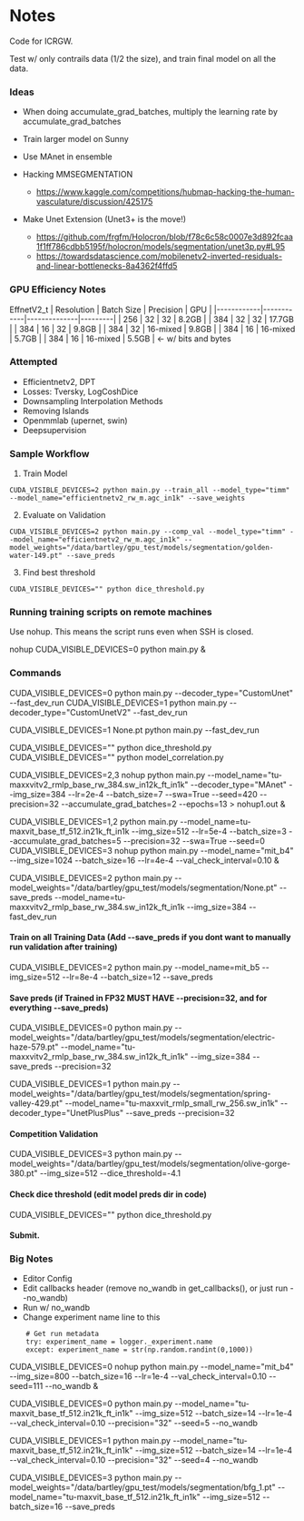 # Notes

Code for ICRGW.

Test w/ only contrails data (1/2 the size), and train final model on all the data.

### Ideas

- When doing accumulate_grad_batches, multiply the learning rate by accumulate_grad_batches

- Train larger model on Sunny
- Use MAnet in ensemble

- Hacking MMSEGMENTATION
    - https://www.kaggle.com/competitions/hubmap-hacking-the-human-vasculature/discussion/425175

- Make Unet Extension (Unet3+ is the move!)
    - https://github.com/frgfm/Holocron/blob/f78c6c58c0007e3d892fcaa1f1ff786cdbb5195f/holocron/models/segmentation/unet3p.py#L95
    - https://towardsdatascience.com/mobilenetv2-inverted-residuals-and-linear-bottlenecks-8a4362f4ffd5

### GPU Efficiency Notes

EffnetV2_t
| Resolution | Batch Size | Precision    | GPU     |
|------------|------------|--------------|---------|
| 256        | 32         | 32           | 8.2GB   |
| 384        | 32         | 32           | 17.7GB  |
| 384        | 16         | 32           | 9.8GB   |
| 384        | 32         | 16-mixed     | 9.8GB   |
| 384        | 16         | 16-mixed     | 5.7GB   |
| 384        | 16         | 16-mixed     | 5.5GB   | <- w/ bits and bytes


### Attempted

- Efficientnetv2, DPT
- Losses: Tversky, LogCoshDice
- Downsampling Interpolation Methods
- Removing Islands
- Openmmlab (upernet, swin)
- Deepsupervision

### Sample Workflow

1. Train Model

`CUDA_VISIBLE_DEVICES=2 python main.py --train_all --model_type="timm" --model_name="efficientnetv2_rw_m.agc_in1k" --save_weights`

2. Evaluate on Validation

`CUDA_VISIBLE_DEVICES=2 python main.py --comp_val --model_type="timm" --model_name="efficientnetv2_rw_m.agc_in1k" --model_weights="/data/bartley/gpu_test/models/segmentation/golden-water-149.pt" --save_preds`

3. Find best threshold

`CUDA_VISIBLE_DEVICES="" python dice_threshold.py`

### Running training scripts on remote machines

Use nohup. This means the script runs even when SSH is closed.

nohup CUDA_VISIBLE_DEVICES=0 python main.py &

### Commands

CUDA_VISIBLE_DEVICES=0 python main.py --decoder_type="CustomUnet" --fast_dev_run
CUDA_VISIBLE_DEVICES=1 python main.py --decoder_type="CustomUnetV2" --fast_dev_run

CUDA_VISIBLE_DEVICES=1 None.pt python main.py --fast_dev_run


CUDA_VISIBLE_DEVICES="" python dice_threshold.py
CUDA_VISIBLE_DEVICES="" python model_correlation.py

CUDA_VISIBLE_DEVICES=2,3 nohup python main.py --model_name="tu-maxxvitv2_rmlp_base_rw_384.sw_in12k_ft_in1k" --decoder_type="MAnet" --img_size=384 --lr=2e-4 --batch_size=7 --swa=True --seed=420 --precision=32 --accumulate_grad_batches=2 --epochs=13 > nohup1.out &

CUDA_VISIBLE_DEVICES=1,2 python main.py --model_name=tu-maxvit_base_tf_512.in21k_ft_in1k --img_size=512 --lr=5e-4 --batch_size=3 --accumulate_grad_batches=5 --precision=32 --swa=True --seed=0
CUDA_VISIBLE_DEVICES=3 nohup python main.py --model_name="mit_b4" --img_size=1024 --batch_size=16 --lr=4e-4 --val_check_interval=0.10 &

CUDA_VISIBLE_DEVICES=2 python main.py --model_weights="/data/bartley/gpu_test/models/segmentation/None.pt" --save_preds --model_name=tu-maxxvitv2_rmlp_base_rw_384.sw_in12k_ft_in1k --img_size=384 --fast_dev_run

#### Train on all Training Data (Add --save_preds if you dont want to manually run validation after training)
CUDA_VISIBLE_DEVICES=2 python main.py --model_name=mit_b5 --img_size=512 --lr=8e-4 --batch_size=12 --save_preds

#### Save preds (if Trained in FP32 MUST HAVE --precision=32, and for everything --save_preds)
CUDA_VISIBLE_DEVICES=0 python main.py --model_weights="/data/bartley/gpu_test/models/segmentation/electric-haze-579.pt" --model_name="tu-maxxvitv2_rmlp_base_rw_384.sw_in12k_ft_in1k" --img_size=384 --save_preds --precision=32

CUDA_VISIBLE_DEVICES=1 python main.py --model_weights="/data/bartley/gpu_test/models/segmentation/spring-valley-429.pt" --model_name="tu-maxxvit_rmlp_small_rw_256.sw_in1k" --decoder_type="UnetPlusPlus" --save_preds --precision=32

#### Competition Validation
CUDA_VISIBLE_DEVICES=3 python main.py --model_weights="/data/bartley/gpu_test/models/segmentation/olive-gorge-380.pt" --img_size=512 --dice_threshold=-4.1

#### Check dice threshold (edit model preds dir in code)
CUDA_VISIBLE_DEVICES="" python dice_threshold.py

#### Submit.

### Big Notes

- Editor Config
- Edit callbacks header (remove no_wandb in get_callbacks(), or just run --no_wandb)
- Run w/ no_wandb
- Change experiment name line to this
```
    # Get run metadata
    try: experiment_name = logger._experiment.name
    except: experiment_name = str(np.random.randint(0,1000))
```

CUDA_VISIBLE_DEVICES=0 nohup python main.py --model_name="mit_b4" --img_size=800 --batch_size=16 --lr=1e-4 --val_check_interval=0.10 --seed=111 --no_wandb &

CUDA_VISIBLE_DEVICES=0 python main.py --model_name="tu-maxvit_base_tf_512.in21k_ft_in1k" --img_size=512 --batch_size=14 --lr=1e-4 --val_check_interval=0.10 --precision="32" --seed=5 --no_wandb

CUDA_VISIBLE_DEVICES=1 python main.py --model_name="tu-maxvit_base_tf_512.in21k_ft_in1k" --img_size=512 --batch_size=14 --lr=1e-4 --val_check_interval=0.10 --precision="32" --seed=4 --no_wandb

CUDA_VISIBLE_DEVICES=3 python main.py --model_weights="/data/bartley/gpu_test/models/segmentation/bfg_1.pt" --model_name="tu-maxvit_base_tf_512.in21k_ft_in1k" --img_size=512 --batch_size=16 --save_preds